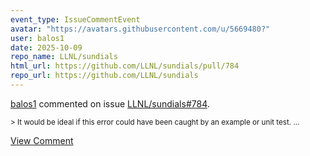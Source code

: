 ```yaml
---
event_type: IssueCommentEvent
avatar: "https://avatars.githubusercontent.com/u/5669480?"
user: balos1
date: 2025-10-09
repo_name: LLNL/sundials
html_url: https://github.com/LLNL/sundials/pull/784
repo_url: https://github.com/LLNL/sundials
---
```


<a href='https://github.com/balos1' target='_blank'>balos1</a> commented on issue <a href='https://github.com/LLNL/sundials/pull/784' target='_blank'>LLNL/sundials#784</a>.

<small>> It would be ideal if this error could have been caught by an example or unit test....</small>

<a href='https://github.com/LLNL/sundials/pull/784' target='_blank'>View Comment</a>